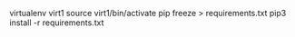 virtualenv virt1
source virt1/bin/activate
pip freeze > requirements.txt
pip3 install -r requirements.txt
